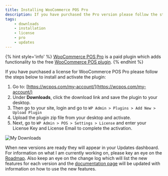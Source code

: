 ```yaml
---
title: Installing WooCommerce POS Pro
description: If you have purchased the Pro version please follow the steps below to install the plugin.
tags: 
	- downloads
	- installation
	- license
	- pro
	- updates
---
```


{% hint style='info' %}
[WooCommerce POS Pro](http://wcpos.com/pro) is a paid plugin which adds functionality to the free [WooCommerce POS plugin](http://wordpress.org/plugins/woocommerce-pos/). 
{% endhint %}

If you have purchased a license for WooCommerce POS Pro please follow the steps below to install and activate the plugin:

1.  Go to: [https://wcpos.com/my-account/](https://wcpos.com/my-account/)
2.  Under **Downloads**, click the download link and save the plugin to your desktop.
3.  Then go to your site, login and go to `WP Admin > Plugins > Add New > Upload Plugin`
4.  Upload the plugin zip file from your desktop and activate.
5.  Next, go to `WP Admin > POS > Settings > License` and enter your License Key and License Email to complete the activation.

![My Downloads](https://wcpos.com/wp-content/uploads/2014/07/my-download.png "You can download WooCommerce POS Pro on your account page")

When new versions are ready they will appear in your Updates dashboard. 
For information on what I am currently working on, please key an eye on the [Roadmap](http://wcpos.com/roadmap/). 
Also keep an eye on the change log which will list the new features for each version and the [documentation page](http://docs.wcpos.com) will be updated with information on how to use the new features.